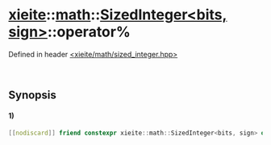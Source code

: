 # [xieite](../../../../../xieite.md)\:\:[math](../../../../../math.md)\:\:[SizedInteger<bits, sign>](../../../../integer.md)\:\:operator%
Defined in header [<xieite/math/sized_integer.hpp>](../../../../../../../include/xieite/math/sized_integer.hpp)

&nbsp;

## Synopsis
#### 1)
```cpp
[[nodiscard]] friend constexpr xieite::math::SizedInteger<bits, sign> operator%(const xieite::math::SizedInteger<bits, sign> dividend, const xieite::math::SizedInteger<bits, sign> divisor);
```
